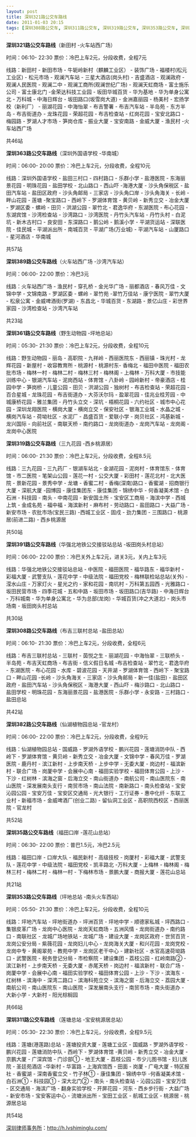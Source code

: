 ```yaml
---
layout: post
title: 深圳321路公交车路线
date: 2011-01-03 20:15
tags: [深圳308路公交车, 深圳311路公交车, 深圳319路公交车, 深圳353路公交车, 深圳35路公交车, 深圳361路公交车, 深圳363路公交车, 深圳382路公交车, 深圳389路公交车, 深圳391路公交车, 深圳公交车, 深圳分类信息网站]
---
```

<strong>深圳321路公交车路线</strong>（新田村 -火车站西广场）

时间：06:10- 22:30  票价：冷巴上车2元，分段收费，全程7元

线路：新田村 - 新田市场 - 牛轭岭新村（麒麟工业区） - 装饰广场 - 福楼村(松元工业区) - 松元市场 - 观澜汽车站 - 三星大酒店(岗头村) - 吉盛酒店 - 观澜政府 - 观澜人民医院 - 观澜二中 - 观澜工商所(观澜世纪广场) - 观澜天虹商场 - 富士施乐公司 - 富士康北门 -金荣达科技工业园 - 坂田华城百货 - 华为基地 - 华为单身公寓北 - 万科城 - 中海日辉台 - 坂田路口(坂雪岗大道) - 金洲嘉丽园 - 杨美村 - 宏扬学校（新利厂） - 丽湖花园 - 中海怡翠 - 布吉警署 - 布吉汽车站 - 半岛苑 - 东方半岛 - 布吉街道办 - 龙珠花园 - 荣超花园 - 布吉检查站 - 红岗花园 - 宝安北路口 - 梅园路 - 罗湖人才市场 - 笋岗仓库 - 振业大厦 - 宝安南路 - 金威大厦 - 渔民村 -火车站西广场

共46站

<strong>深圳363路公交车路线</strong>（深圳外国语学校 -华南城）

时间：06:00- 20:00  票价：冷巴上车2元，分段收费，全程10元

线路：深圳外国语学校 - 盐田三村口 - 四村路口 - 乐群小学 - 盐港医院 - 东海丽景花园 - 明珠花园 - 盐田学校 - 北山路口 - 西山吓 -海港大厦 - 沙头角保税区 - 盐田汽车站 - 盐田区政府 - 沙头角邮局 - 三家店 - 沙头角口岸 - 沙头角海关 - 长岭 - 畔山花园 - 莲塘 -聚宝路口 - 西岭下 - 罗湖体育馆 - 黄贝岭 - 新秀立交 - 冶金大厦 - 罗湖区委 - 螺岭 - 田贝 - 洪湖公园 - 翠竹北 - 君逸华府 - 东湖医院 - 布心花园 - 东湖宾馆 - 沙湾检查站 - 沙湾路口 - 沙湾医院 - 丹竹头汽车站 - 丹竹头村 - 白泥坑 - 新木古村口 - 良安田 - 东深路口 - 鹅公岭 - 鹅溪小学 - 平湖货运站 - 深联医院 - 佳民城 - 平湖派出所 - 南城百货 - 平湖广场(万业城) - 平湖汽车站 - 山厦路口 - 星河酒店 - 华南城

共57站

<strong>深圳389路公交车路线</strong>（火车站西广场 -沙湾汽车站）

时间：06:00- 22:00  票价：冷巴3元

线路：火车站西广场 - 渔民村 - 穿孔桥 - 金光华广场 - 丽都酒店 - 春风万佳 - 文锦中学 - 文锦南路 - 罗湖区委 - 螺岭 - 翠竹苑 -翠竹万佳站 - 康宁医院 - 翠竹大厦 - 松泉公寓 - 金威啤酒街(罗湖) - 东昌北 - 华城百货 - 东湖路 - 景亿山庄 - 彩世界家园 - 沙湾检查站 - 沙湾汽车站

共23站

<strong>深圳361路公交车路线</strong>（野生动物园 -坪地总站）

时间：05:30- 21:30  票价：冷巴上车2元，分段收费，全程10元

线路：野生动物园 - 丽岛 - 高职院 - 九祥岭 - 西丽医院东 - 西丽镇 - 珠光村 - 龙辉花园 - 新屋村 - 收容教育所 - 桃源村 - 桃源村东- 香梅北 - 福田中医院 - 福田农批市场 - 梅林一村 - 梅林二村 - 梅林三村 - 梅林阁 - 上梅林 - 万科大厦 - 市技能训练中心 - 银湖汽车站 - 泥岗西站 - 体育馆 - 八卦岭 - 园岭新村 - 帝豪酒店 - 桂园中学 - 笋岗桥 - 儿童公园 - 田贝 - 洪湖公园 - 独树村 - 布吉检查站 - 荣超花园 - 百合星城 - 龙珠花园 - 布吉街道办 - 大芬沃尔玛 - 盈翠花园 - 佳兆业桂芳园 - 中城康桥花园 - 雅兰集团 - 丹竹头立交 - 深坑 - 梧桐花园 - 六约社区 - 城市中心花园 - 深圳龙翔医院 - 横岗大厦 - 横岗立交 - 保安社区 - 银海工业城 - 水晶之城 - 横岗汽车站 - 荷坳社区 - 水泥厂 - 昌盛百货 - 爱联小学 - 岗贝社区 - 鸿基新城 - 龙兴国际 - 向前社区 - 南联天桥 - 南约路口 - 龙岗街道办 - 龙岗汽车站 - 龙岗阁 - 龙岗中心医院

<strong>深圳319路公交车路线</strong>（三九花园 -西乡桃源居）

时间：06:00- 21:30  票价：冷巴上车2元，分段收费，全程8.5元

线路：三九花园 - 三九药厂 - 银湖车站北 - 金湖花园 - 泥岗村 - 体育馆东 - 体育馆 - 市二医院 - 笔架山公园 - 莲花一村 - 公交大厦 - 彩田村 - 莲花北村 - 北大医院 - 景新花园 - 景秀中学 - 龙塘 - 香蜜二村 - 香梅(深南)路口 - 香蜜湖 - 招商银行大厦 - 深航大厦 -园博园 - 康佳集团东 - 康佳集团 - 锦绣中华 - 何香凝美术馆 - 白石洲 - 科技园 - 南头 - 中南花园 - 新安国土所 - 宝安区工商局 - 海滨中学 - 西城上筑 - 金成名苑 - 福中福 - 海滨新村 - 麻布村 - 劳动路口 - 盐田路口 - 大益广场 - 新安市场 - 农批市场(宝民三路) -西城工业区 - 固戍 - 劲力集团 - 三围路口 - 桃源居(前进二路) - 西乡桃源居

共50站

<strong>深圳391路公交车路线</strong>（华强北地铁公交接驳站总站 -坂田岗头村总站）

时间：06:00- 22:00  票价：冷巴关外上车2元，进关3元，关内上车3元

线路：华强北地铁公交接驳站总站 - 中医院 - 福田医院 - 福华路东 - 福华新村 - 彩福大厦 - 武警支队 - 莲花中学 - 中级法院 - 福田党校 - 梅林联检站总站(关外) - 滢水山庄 - 万家灯火 - 星光之约 - 家和花园 - 南坑村 - 万科第五园西 - 光雅路口 - 坂田民营市场 - 四季花城 - 五和中路 - 坂田市场 - 坂田路口(吉华路) - 中海日辉台 - 万科城南 - 华为单身公寓北 - 华为总部(龙岗) - 华城百货(冲之大道北) - 岗头市场南 - 坂田岗头村总站

共30站

<strong>深圳308路公交车路线</strong>（布吉三联村总站 -盐田总站）

时间：06:10- 21:30  票价：冷巴上车2元，分段收费，全程6元

线路：布吉三联村总站 - 三联村 - 茵悦之生 - 丽湖花园 - 中海怡翠 - 三联桥头 - 半岛苑 - 布吉天虹商场 - 布吉街 - 信义假日名城 -布吉检查站 - 翠竹北 - 君逸华府 - 东湖医院 - 布心花园 - 水库 - 碧波花园 - 天井湖 - 罗湖体育馆 - 西岭下 - 聚宝路口 - 畔山花园 -长岭 - 沙头角海关 - 三家店 - 沙头角邮局 - 新一佳(盐田) - 盐田区政府 - 盐田汽车站 - 沙头角保税区 - 海港大厦 - 西山吓 - 梅沙路口 - 北山路口 - 盐田学校 - 明珠花园 - 东海丽景花园 - 盐港医院 - 乐群小学 - 永安路 - 三村路口 - 盐田总站

共42站

<strong>深圳382路公交车路线</strong>（仙湖植物园总站 -官龙村）

时间：06:00- 22:00  票价：冷巴上车2元，分段收费，全程9元

线路：仙湖植物园总站 - 国威路 - 罗湖外语学校 - 鹏兴花园 - 莲塘消防中队 - 西岭下 - 罗湖体育馆 - 黄贝岭 - 新秀立交 - 冶金大厦 - 文锦中学 - 春风万佳 - 罗湖医院 - 鹿丹村 - 滨江新村 - 上步南天桥 - 上步中学 - 无委大厦 - 岗边村 - 福滨新村 - 联合广场 - 岗厦中学 - 会展中心南 - 福田实验学校 - 福田体育公园 - 上沙 - 下沙 - 红树林 - 滨海之窗 - 后海立交 - 南山街道办 - 南航公司 - 南山医院东 - 南山医院 - 深发展南头支行 - 南贸市场 - 南山法院 - 南新路口 - 南头检查站 - 宝安沁园公园 - 宝安万佳 - 宝安区交通局 - 光大银行 - 工行证券 - 惠中化纤 - 东联工业村 - 新福市场 - 金威啤酒厂(创业二路) - 留仙洞工业区 - 高职院西校区 - 西丽医院 - 官龙村

共52站

<strong>深圳35路公交车路线</strong>（福田口岸 -莲花山总站）

时间：06:30- 22:00  票价：普巴1.5元，冷巴2.5元

线路：福田口岸 - 口岸大队 - 福民新村 - 高级技校 - 岗厦村 - 彩福大厦 - 武警支队 - 莲花中学 - 中级法院 - 福田党校 - 凯丰路北 -万科大厦 - 上梅林 - 梅林阁 - 梅林三村 - 梅林二村 - 梅林一村 - 下梅林市场 - 景鹏大厦 - 商报大厦 - 莲花山总站

共21站

<strong>深圳353路公交车路线</strong>（坪地总站 -南头火车西站）

时间：05:50- 21:30  票价：冷巴上车2元，分段收费，全程10元

线路：坪地汽车站 - 坪地街道办 - 坪洲百货 - 坪地中学 - 顺德家私城 - 坪西路口 - 集银皮革广场 - 龙岗中心医院 - 龙岗天虹商场 - 五洲风情 - 龙岗街道办 - 南约路口 - 南联社区 - 龙城广场地铁站 - 龙城广场 - 建设大厦 - 龙岗区政府 - 世贸百货 - 龙岗公安分局 - 紫薇花园 - 龙岗妇儿中心 - 龙岗海关大厦 - 和兴花园 - 龙岗党校 - 龙岗中专 - 黄阁翠苑 - 教苑中学 - 龙岗区老干中心 - 建新社区 - 水官高速荷坳路口 - 武警医院 - 税务登记分局 - 市检察院 - 建设集团 - 荔枝公园 - 红岭南路② - 滨江新村 - 上步南天桥 - 无委大厦 - 赤尾天桥 - 岗边村 - 福滨新村 - 联合广场 - 岗厦中学 - 会展中心南 - 福田实验学校 - 福田体育公园 - 上沙 - 下沙 - 滨海东 - 红树林 - 滨海中 - 深湾二路口 - 滨海科苑立交 - 滨海之窗 - 后海立交 - 荔园大厦 - 南航公司 - 南山医院东 - 南山医院 - 深发展南头支行 - 南贸市场 - 南头街道办 - 大新小学 - 大新村 - 阳光棕榈园

共66站

<strong>深圳311路公交车路线 </strong>（莲塘总站 -宝安桃源居总站）

时间：05:30- 22:30 票价：冷巴上车2元，分段收费，全程9.5元

线路：莲塘(港莲路)总站 - 莲塘投资大厦 - 莲塘工业区 - 国威路 - 罗湖外语学校 - 鹏兴花园 - 莲塘消防中队 - 西岭下 - 罗湖体育馆 -黄贝岭 - 新秀立交 - 冶金大厦 - 京鹏大厦 - 广深宾馆 - 门诊部① - 地王大厦 - 荔枝公园 - 市少儿图书馆 - 妇儿医院 - 圣廷苑酒店 -华新村 - 华富路 - 上海宾馆西 - 田面 - 岗厦 - 广电大厦 - 特区报社 - 香蜜湖 - 深南香蜜立交 - 竹子林① - 康佳集团 - 锦绣中华 -何香凝美术馆 - 白石洲① - 科技园① - 深大北门② - 南头 - 南头检查站 - 沁园公园 - 宝安万佳 - 区交通局 - 海滨广场 - 翻身实验学校 - 开屏花园 - 河东 - 西乡步行街 - 大益广场 - 新安市场 - 宝安客运中心 - 流塘派出所 - 宝田工业区 - 航城工业区 - 桃源居 - 桃源居总站

共54站

<a href="http://h.lvshiminglu.com/">深圳律师事务所</a>：<a href="http://h.lvshiminglu.com/">http://h.lvshiminglu.com/</a>

